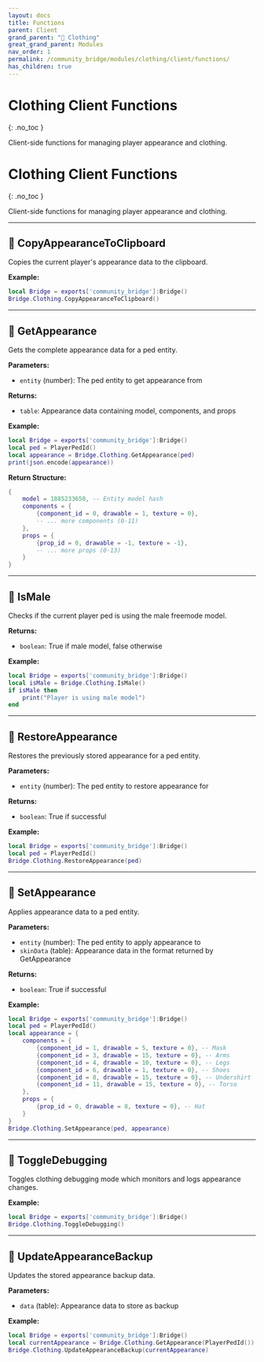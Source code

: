 ```yaml
---
layout: docs
title: Functions
parent: Client
grand_parent: "👔 Clothing"
great_grand_parent: Modules
nav_order: 1
permalink: /community_bridge/modules/clothing/client/functions/
has_children: true
---
```


# Clothing Client Functions
{: .no_toc }

Client-side functions for managing player appearance and clothing.

# Clothing Client Functions
{: .no_toc }

Client-side functions for managing player appearance and clothing.

---

## 🔹 CopyAppearanceToClipboard

Copies the current player's appearance data to the clipboard.

**Example:**
```lua
local Bridge = exports['community_bridge']:Bridge()
Bridge.Clothing.CopyAppearanceToClipboard()
```

---

## 🔹 GetAppearance

Gets the complete appearance data for a ped entity.

**Parameters:**
- `entity` (number): The ped entity to get appearance from

**Returns:**
- `table`: Appearance data containing model, components, and props

**Example:**
```lua
local Bridge = exports['community_bridge']:Bridge()
local ped = PlayerPedId()
local appearance = Bridge.Clothing.GetAppearance(ped)
print(json.encode(appearance))
```

**Return Structure:**
```lua
{
    model = 1885233650, -- Entity model hash
    components = {
        {component_id = 0, drawable = 1, texture = 0},
        -- ... more components (0-11)
    },
    props = {
        {prop_id = 0, drawable = -1, texture = -1},
        -- ... more props (0-13)  
    }
}
```

---

## 🔹 IsMale

Checks if the current player ped is using the male freemode model.

**Returns:**
- `boolean`: True if male model, false otherwise

**Example:**
```lua
local Bridge = exports['community_bridge']:Bridge()
local isMale = Bridge.Clothing.IsMale()
if isMale then
    print("Player is using male model")
end
```

---

## 🔹 RestoreAppearance

Restores the previously stored appearance for a ped entity.

**Parameters:**
- `entity` (number): The ped entity to restore appearance for

**Returns:**
- `boolean`: True if successful

**Example:**
```lua
local Bridge = exports['community_bridge']:Bridge()
local ped = PlayerPedId()
Bridge.Clothing.RestoreAppearance(ped)
```

---

## 🔹 SetAppearance

Applies appearance data to a ped entity.

**Parameters:**
- `entity` (number): The ped entity to apply appearance to
- `skinData` (table): Appearance data in the format returned by GetAppearance

**Returns:**
- `boolean`: True if successful

**Example:**
```lua
local Bridge = exports['community_bridge']:Bridge()
local ped = PlayerPedId()
local appearance = {
    components = {
        {component_id = 1, drawable = 5, texture = 0}, -- Mask
        {component_id = 3, drawable = 15, texture = 0}, -- Arms
        {component_id = 4, drawable = 10, texture = 0}, -- Legs
        {component_id = 6, drawable = 1, texture = 0}, -- Shoes
        {component_id = 8, drawable = 15, texture = 0}, -- Undershirt
        {component_id = 11, drawable = 15, texture = 0}, -- Torso
    },
    props = {
        {prop_id = 0, drawable = 8, texture = 0}, -- Hat
    }
}
Bridge.Clothing.SetAppearance(ped, appearance)
```

---

## 🔹 ToggleDebugging

Toggles clothing debugging mode which monitors and logs appearance changes.

**Example:**
```lua
local Bridge = exports['community_bridge']:Bridge()
Bridge.Clothing.ToggleDebugging()
```

---

## 🔹 UpdateAppearanceBackup

Updates the stored appearance backup data.

**Parameters:**
- `data` (table): Appearance data to store as backup

**Example:**
```lua
local Bridge = exports['community_bridge']:Bridge()
local currentAppearance = Bridge.Clothing.GetAppearance(PlayerPedId())
Bridge.Clothing.UpdateAppearanceBackup(currentAppearance)
```